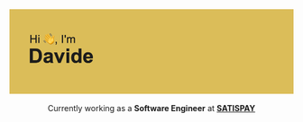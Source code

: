 <div align="center">
<img src="https://github.com/dbbd59/dbbd59/blob/master/header.png">
  
Currently working as a **Software Engineer** at [**SATISPAY**]([https://onyonapp.com/](https://www.satispay.com/)) 

</div>

